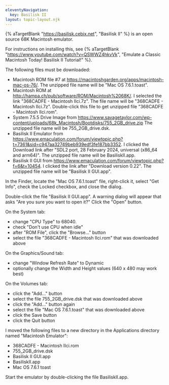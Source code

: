 ```yaml
---
eleventyNavigation:
  key: Basilisk II
layout: topic-layout.njk
---
```


{% aTargetBlank "https://basilisk.cebix.net", "Basilisk II" %}
is an open source 68K Macintosh emulator.

For instructions on installing this, see
{% aTargetBlank "https://www.youtube.com/watch?v=QSWWZ4hkvVk",
"Emulate a Classic Macintosh Today! Basilisk II Tutorial!" %}.

The following files must be downloaded:

- Macintosh ROM file #7 at
  https://macintoshgarden.org/apps/macintosh-mac-os-76/.
  The unzipped file name will be "Mac OS 7.6.1.toast".
- Macintosh ROM at
  http://hampa.ch/pub/software/ROM/Macintosh%2068K/.
  I selected the link "368CADFE - Macintosh IIci.7z".
  The file name will be "368CADFE - Macintosh IIci.7z".
  Double-click this file to get unzipped file "368CADFE - Macintosh IIci.rom".
- System 7.5.5 Drive Image from
  https://www.savagetaylor.com/wp-content/uploads/68k_Macintosh/Bootdisks/755_2GB_drive.zip
  The unzipped file name will be 755_2GB_drive.dsk.
- Basilisk II Emulator from
  https://www.emaculation.com/forum/viewtopic.php?t=7361&sid=c947aa32749beb939edf3fe187bb3352.
  I clicked the Download link after "SDL2 port, 28 February 2024, universal (x86_64 and arm64)".
  The unzipped file name will be BasiliskII.app.
- Basilisk II GUI from
  https://www.emaculation.com/forum/viewtopic.php?f=6&t=10454.
  I clicked the link after "Download version 0.22".
  The unzipped file name will be "Basilisk II GUI.app".

In the Finder, locate the "Mac OS 7.6.1.toast" file, right-click it,
select "Get Info", check the Locked checkbox, and close the dialog.

Double-click the file "Basilisk II GUI.app".
A warning dialog will appear that asks
"Are you sure you want to open it?"
Click the "Open" button.

On the System tab:

- change "CPU Type" to 68040.
- check "Don't use CPU when idle"
- after "ROM File", click the "Browse..." button
- select the file "368CADFE - Macintosh IIci.rom" that was downloaded above

On the Graphics/Sound tab:

- change "Window Refresh Rate" to Dynamic
- optionally change the Width and Height values (640 x 480 may work best)

On the Volumes tab:

- click the "Add..." button
- select the file 755_2GB_drive.dsk that was downloaded above
- click the "Add..." button again
- select the file "Mac OS 7.6.1.toast" that was downloaded above
- click the Save button
- click the Quit button

I moved the following files to a new directory
in the Applications directory named "Macintosh Emulator":

- 368CADFE - Macintosh IIci.rom
- 755_2GB_drive.dsk
- Basilisk II GUI.app
- BasiliskII.app
- Mac OS 7.6.1 toast

Start the emulator by double-clicking the file BasiliskII.app.
